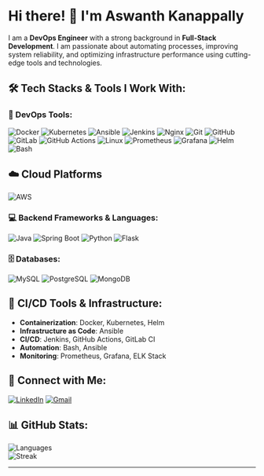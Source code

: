 # Hi there! 👋 I'm Aswanth Kanappally

I am a **DevOps Engineer** with a strong background in **Full-Stack Development**. I am passionate about automating processes, improving system reliability, and optimizing infrastructure performance using cutting-edge tools and technologies.

## 🛠️ Tech Stacks & Tools I Work With:
### 🚀 DevOps Tools:
![Docker](https://img.shields.io/badge/Docker-2496ED?style=for-the-badge&logo=docker&logoColor=white)
![Kubernetes](https://img.shields.io/badge/Kubernetes-326CE5?style=for-the-badge&logo=kubernetes&logoColor=white)
![Ansible](https://img.shields.io/badge/Ansible-EE0000?style=for-the-badge&logo=ansible&logoColor=white)
![Jenkins](https://img.shields.io/badge/Jenkins-D24939?style=for-the-badge&logo=jenkins&logoColor=white)
![Nginx](https://img.shields.io/badge/Nginx-009639?style=for-the-badge&logo=nginx&logoColor=white)
![Git](https://img.shields.io/badge/Git-F05032?style=for-the-badge&logo=git&logoColor=white)
![GitHub](https://img.shields.io/badge/GitHub-181717?style=for-the-badge&logo=github&logoColor=white)
![GitLab](https://img.shields.io/badge/GitLab-330F63?style=for-the-badge&logo=gitlab&logoColor=white)
![GitHub Actions](https://img.shields.io/badge/GitHub%20Actions-2088FF?style=for-the-badge&logo=github-actions&logoColor=white)
![Linux](https://img.shields.io/badge/Linux-FCC624?style=for-the-badge&logo=linux&logoColor=black)
![Prometheus](https://img.shields.io/badge/Prometheus-E6522C?style=for-the-badge&logo=prometheus&logoColor=white)
![Grafana](https://img.shields.io/badge/Grafana-F46800?style=for-the-badge&logo=grafana&logoColor=white)
![Helm](https://img.shields.io/badge/Helm-0F1689?style=for-the-badge&logo=helm&logoColor=white)
![Bash](https://img.shields.io/badge/Bash-4EAA25?style=for-the-badge&logo=gnu-bash&logoColor=white)


[//]: # (![Terraform]&#40;https://img.shields.io/badge/Terraform-7B42BC?style=for-the-badge&logo=terraform&logoColor=white&#41;)

[//]:![AWS](https://img.shields.io/badge/AWS-232F3E?style=for-the-badge&logo=amazon-aws&logoColor=white)

## ☁️ Cloud Platforms

![AWS](https://img.shields.io/badge/Amazon%20AWS-232F3E?style=for-the-badge&logo=amazon-aws&logoColor=white)

[//]: # (![Azure]&#40;https://img.shields.io/badge/Microsoft%20Azure-0078D4?style=for-the-badge&logo=microsoft-azure&logoColor=white&#41;)

[//]: # (![Google Cloud]&#40;https://img.shields.io/badge/Google%20Cloud-4285F4?style=for-the-badge&logo=google-cloud&logoColor=white&#41;)
### 💻 Backend Frameworks & Languages:
![Java](https://img.shields.io/badge/Java-ED8B00?style=for-the-badge&logo=openjdk&logoColor=white)
![Spring Boot](https://img.shields.io/badge/Spring%20Boot-6DB33F?style=for-the-badge&logo=spring-boot&logoColor=white)
![Python](https://img.shields.io/badge/Python-3776AB?style=for-the-badge&logo=python&logoColor=white)
![Flask](https://img.shields.io/badge/Flask-000000?style=for-the-badge&logo=flask&logoColor=white)
### 🗄️ Databases:
![MySQL](https://img.shields.io/badge/MySQL-4479A1?style=for-the-badge&logo=mysql&logoColor=white)
![PostgreSQL](https://img.shields.io/badge/PostgreSQL-336791?style=for-the-badge&logo=postgresql&logoColor=white)
![MongoDB](https://img.shields.io/badge/MongoDB-4EA94B?style=for-the-badge&logo=mongodb&logoColor=white)

## 🔧 CI/CD Tools & Infrastructure:
- **Containerization**: Docker, Kubernetes, Helm
- **Infrastructure as Code**: Ansible
- **CI/CD**: Jenkins, GitHub Actions, GitLab CI
- **Automation**: Bash, Ansible
- **Monitoring**: Prometheus, Grafana, ELK Stack


## 🔗 Connect with Me:
[![LinkedIn](https://img.shields.io/badge/LinkedIn-blue?style=for-the-badge&logo=linkedin)](https://www.linkedin.com/in/aswanthk679/)
[![Gmail](https://img.shields.io/badge/Gmail-red?style=for-the-badge&logo=gmail&logoColor=white)](mailto:aswanthker679@gmail.com)

## 📊 GitHub Stats:
![Languages](https://github-readme-stats.vercel.app/api/top-langs/?username=AswanthK679&layout=compact&theme=dark)\
![Streak](https://github-readme-streak-stats.herokuapp.com/?user=AswanthK679&theme=dark)

[//]: # (## 🛠️ Ongoing Projects:)

[//]: # (- **Infrastructure Automation**: Automating multi-cloud infrastructure with Terraform and Ansible.)

[//]: # (- **CI/CD Pipelines**: Building robust, automated CI/CD pipelines for containerized applications using Jenkins and Kubernetes.)

[//]: # (- **Monitoring & Observability**: Implementing Prometheus and Grafana for full-stack monitoring and alerting on microservices.)

[//]: # (## 💼 My Experience:)

[//]: # (With over [X] years of experience, I specialize in:)

[//]: # (- Automating cloud infrastructure provisioning and management)

[//]: # (- Building and maintaining scalable and secure CI/CD pipelines)

[//]: # (- Implementing monitoring and alerting systems for reliability engineering)

[//]: # (- Working with teams to integrate DevOps practices into the SDLC)

[//]: # (## ⚙️ GitHub Profile Stats:)

[//]: # (- **Stars**: ![GitHub stars]&#40;https://img.shields.io/github/stars/AswanthK679?style=social&#41;)

[//]: # (- **Watchers**: ![GitHub watchers]&#40;https://img.shields.io/github/watchers/AswanthK679/yourrepo?style=social&#41;)

[//]: # (- **Forks**: ![GitHub forks]&#40;https://img.shields.io/github/forks/AswanthK679/yourrepo?style=social&#41;)

---

